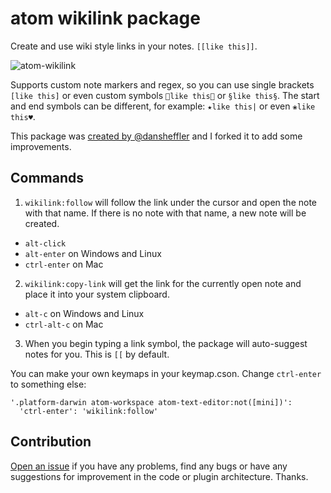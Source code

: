 # atom wikilink package

Create and use wiki style links in your notes. `[[like this]]`.

![atom-wikilink](https://cloud.githubusercontent.com/assets/9103375/20638603/9e1ca0f8-b360-11e6-988c-f11a89033d29.gif)

Supports custom note markers and regex, so you can use single brackets `[like this]` or even custom symbols `🔗like this🔗` or `§like this§`. The start and end symbols can be different, for example: `★like this|` or even `❀like this♥`.

This package was [created by @dansheffler](https://github.com/dansheffler/zettelkasten-wiki) and I forked it to add some improvements.

## Commands

1. `wikilink:follow` will follow the link under the cursor and open the note with that name. If there is no note with that name, a new note will be created.
  * `alt-click`
  * `alt-enter` on Windows and Linux
  * `ctrl-enter` on Mac

2. `wikilink:copy-link` will get the link for the currently open note and place it into your system clipboard.
  * `alt-c` on Windows and Linux
  * `ctrl-alt-c` on Mac

3. When you begin typing a link symbol, the package will auto-suggest notes for you. This is `[[` by default.

You can make your own keymaps in your keymap.cson. Change `ctrl-enter` to something else:

```
'.platform-darwin atom-workspace atom-text-editor:not([mini])':
  'ctrl-enter': 'wikilink:follow'
```

## Contribution

[Open an issue](https://github.com/xHN35RQ/atom-wikilink/issues) if you have any problems, find any bugs or have any suggestions for improvement in the code or plugin architecture. Thanks.
